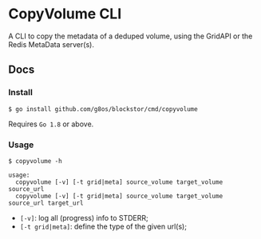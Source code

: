 # CopyVolume CLI

A CLI to copy the metadata of a deduped volume,
using the GridAPI or the Redis MetaData server(s).

## Docs

### Install

```
$ go install github.com/g8os/blockstor/cmd/copyvolume
```

Requires `Go 1.8` or above.

### Usage

```
$ copyvolume -h

usage:
  copyvolume [-v] [-t grid|meta] source_volume target_volume source_url
  copyvolume [-v] [-t grid|meta] source_volume target_volume source_url target_url
```

+ `[-v]`: log all (progress) info to STDERR;
+ `[-t grid|meta]`: define the type of the given url(s);
